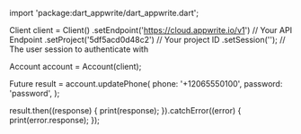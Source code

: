 import 'package:dart_appwrite/dart_appwrite.dart';

Client client = Client()
  .setEndpoint('https://cloud.appwrite.io/v1') // Your API Endpoint
  .setProject('5df5acd0d48c2') // Your project ID
  .setSession(''); // The user session to authenticate with

Account account = Account(client);

Future result = account.updatePhone(
  phone: '+12065550100',
  password: 'password',
);

result.then((response) {
  print(response);
}).catchError((error) {
  print(error.response);
});
